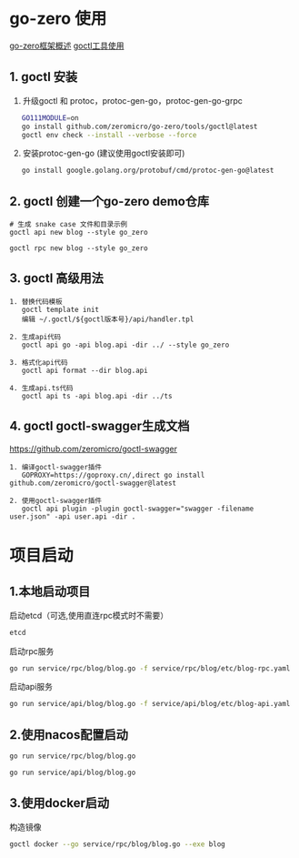 # go-zero 使用

[go-zero框架概述](https://go-zero.dev/docs/concepts/overview)
[goctl工具使用](https://go-zero.dev/docs/tasks/installation/goctl)

## 1. goctl 安装

1. 升级goctl 和 protoc，protoc-gen-go，protoc-gen-go-grpc
```sh
   GO111MODULE=on 
   go install github.com/zeromicro/go-zero/tools/goctl@latest
   goctl env check --install --verbose --force
```

2. 安装protoc-gen-go (建议使用goctl安装即可)
```sh
   go install google.golang.org/protobuf/cmd/protoc-gen-go@latest
```

## 2. goctl 创建一个go-zero demo仓库

```
# 生成 snake case 文件和目录示例
goctl api new blog --style go_zero

goctl rpc new blog --style go_zero
```

## 3. goctl 高级用法
```
1. 替换代码模板
   goctl template init
   编辑 ~/.goctl/${goctl版本号}/api/handler.tpl

2. 生成api代码
   goctl api go -api blog.api -dir ../ --style go_zero
   
3. 格式化api代码
   goctl api format --dir blog.api
   
4. 生成api.ts代码
   goctl api ts -api blog.api -dir ../ts
```

## 4. goctl goctl-swagger生成文档

https://github.com/zeromicro/goctl-swagger

```
1. 编译goctl-swagger插件
   GOPROXY=https://goproxy.cn/,direct go install github.com/zeromicro/goctl-swagger@latest

2. 使用goctl-swagger插件
   goctl api plugin -plugin goctl-swagger="swagger -filename user.json" -api user.api -dir .
```

# 项目启动

## 1.本地启动项目

启动etcd（可选,使用直连rpc模式时不需要）

```sh
etcd
```

启动rpc服务

```sh
go run service/rpc/blog/blog.go -f service/rpc/blog/etc/blog-rpc.yaml
```

启动api服务

```sh
go run service/api/blog/blog.go -f service/api/blog/etc/blog-api.yaml
```

## 2.使用nacos配置启动

```sh
go run service/rpc/blog/blog.go
```

```sh
go run service/api/blog/blog.go
```

## 3.使用docker启动

构造镜像

```sh
goctl docker --go service/rpc/blog/blog.go --exe blog
```
